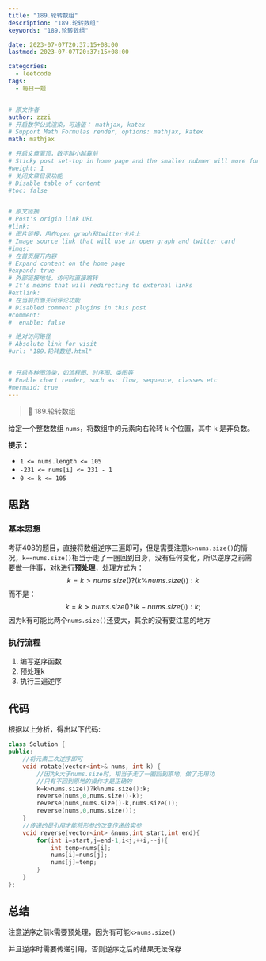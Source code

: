 ```yaml
---
title: "189.轮转数组"
description: "189.轮转数组"
keywords: "189.轮转数组"

date: 2023-07-07T20:37:15+08:00
lastmod: 2023-07-07T20:37:15+08:00

categories:
  - leetcode
tags:
  - 每日一题


# 原文作者
author: zzzi
# 开启数学公式渲染，可选值： mathjax, katex
# Support Math Formulas render, options: mathjax, katex
math: mathjax

# 开启文章置顶，数字越小越靠前
# Sticky post set-top in home page and the smaller nubmer will more forward.
#weight: 1
# 关闭文章目录功能
# Disable table of content
#toc: false


# 原文链接
# Post's origin link URL
#link:
# 图片链接，用在open graph和twitter卡片上
# Image source link that will use in open graph and twitter card
#imgs:
# 在首页展开内容
# Expand content on the home page
#expand: true
# 外部链接地址，访问时直接跳转
# It's means that will redirecting to external links
#extlink:
# 在当前页面关闭评论功能
# Disabled comment plugins in this post
#comment:
#  enable: false

# 绝对访问路径
# Absolute link for visit
#url: "189.轮转数组.html"


# 开启各种图渲染，如流程图、时序图、类图等
# Enable chart render, such as: flow, sequence, classes etc
#mermaid: true
---
```


>🔄 189.轮转数组

给定一个整数数组 `nums`，将数组中的元素向右轮转 `k` 个位置，其中 `k` 是非负数。

**提示：**

- `1 <= nums.length <= 105`
- `-231 <= nums[i] <= 231 - 1`
- `0 <= k <= 105`

<!--more-->

## 思路

### 基本思想

考研408的题目，直接将数组逆序三遍即可，但是需要注意`k>nums.size()`的情况，`k==nums.size()`相当于走了一圈回到自身，没有任何变化，所以逆序之前需要做一件事，对k进行**预处理**，处理方式为：
$$
k=k>nums.size()?(k\%nums.size()):k
$$
而不是：
$$
k=k>nums.size()?(k-nums.size()):k;
$$
因为k有可能比两个`nums.size()`还要大，其余的没有要注意的地方

### 执行流程

1. 编写逆序函数
2. 预处理k
3. 执行三遍逆序

## 代码

根据以上分析，得出以下代码:

~~~c++
class Solution {
public:
    //将元素三次逆序即可
    void rotate(vector<int>& nums, int k) {
        //因为k大于nums.size时，相当于走了一圈回到原地，做了无用功
        //只有不回到原地的操作才是正确的
        k=k>nums.size()?k%nums.size():k;
        reverse(nums,0,nums.size()-k);
        reverse(nums,nums.size()-k,nums.size());
        reverse(nums,0,nums.size());
    }
    //传递的是引用才能将形参的改变传递给实参
    void reverse(vector<int> &nums,int start,int end){
        for(int i=start,j=end-1;i<j;++i,--j){
            int temp=nums[i];
            nums[i]=nums[j];
            nums[j]=temp;
        }
    }
};
~~~

## 总结

注意逆序之前k需要预处理，因为有可能`k>nums.size()`

并且逆序时需要传递引用，否则逆序之后的结果无法保存
